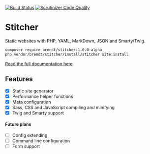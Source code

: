 [![Build Status](https://scrutinizer-ci.com/g/brendt/stitcher/badges/build.png?b=master)](https://scrutinizer-ci.com/g/brendt/stitcher/build-status/master) [![Scrutinizer Code Quality](https://scrutinizer-ci.com/g/brendt/stitcher/badges/quality-score.png?b=master)](https://scrutinizer-ci.com/g/brendt/stitcher/?branch=master)

# Stitcher

Static websites with PHP, YAML, MarkDown, JSON and Smarty/Twig.

```sh
composer require brendt/stitcher:1.0.0-alpha
php vendor/brendt/stitcher/install/stitcher site:install
```

[Read the full documentation here](http://stitcher.pageon.be/)

## Features

- [X] Static site generator
- [X] Performance helper functions
- [X] Meta configuration
- [X] Sass, CSS and JavaScript compiling and minifying
- [X] Twig and Smarty support

#### Future plans

- [ ] Config extending
- [ ] Command line configuration
- [ ] Form support
